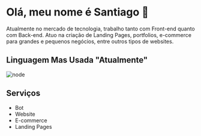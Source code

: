 # Olá, meu nome é Santiago 👋

Atualmente no mercado de tecnologia, trabalho tanto com Front-end quanto com Back-end. Atuo na criação de Landing Pages, portfolios, e-commerce para grandes e pequenos negócios, entre outros tipos de websites.
## Linguagem Mas Usada "Atualmente"

![node](https://img.icons8.com/?size=100&id=54087&format=png)
## Serviços

- Bot
- Website
- E-commerce
- Landing Pages
